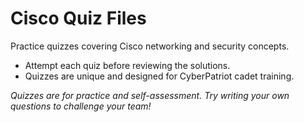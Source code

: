 # Cisco Quiz Files

Practice quizzes covering Cisco networking and security concepts.

- Attempt each quiz before reviewing the solutions.
- Quizzes are unique and designed for CyberPatriot cadet training.

*Quizzes are for practice and self-assessment. Try writing your own questions to challenge your team!*
